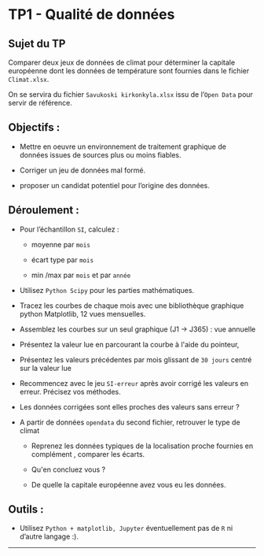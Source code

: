 # TP1 - Qualité de données

## Sujet du TP

Comparer deux jeux de données de climat pour déterminer la capitale européenne dont les données de température sont fournies dans le fichier `Climat.xlsx`.

On se servira du fichier `Savukoski kirkonkyla.xlsx` issu de l’`Open Data` pour servir de référence.

## Objectifs :

- Mettre en oeuvre un environnement de traitement graphique de données issues de sources plus ou moins fiables.

- Corriger un jeu de données mal formé.

- proposer un candidat potentiel pour l’origine des données.

## Déroulement :

- Pour l’échantillon `SI`, calculez :

    - moyenne par `mois`

    - écart type par `mois`

    - min /max par `mois` et par `année`

- Utilisez `Python Scipy` pour les parties mathématiques.

- Tracez les courbes de chaque mois avec une bibliothèque graphique python Matplotlib, 12 vues mensuelles.

- Assemblez les courbes sur un seul graphique (J1 -> J365) : vue annuelle

- Présentez la valeur lue en parcourant la courbe à l'aide du pointeur,

- Présentez les valeurs précédentes par mois glissant de `30 jours` centré sur la valeur lue

- Recommencez avec le jeu `SI-erreur` après avoir corrigé les valeurs en erreur. Précisez vos méthodes.

- Les données corrigées sont elles proches des valeurs sans erreur ?

- A partir de données `opendata` du second fichier, retrouver le type de climat
    
    - Reprenez les données typiques de la localisation proche fournies en complément , comparer les écarts. 
    
    - Qu'en concluez vous ?
    
    - De quelle la capitale européenne avez vous eu les données.


## Outils : 

- Utilisez `Python + matplotlib, Jupyter` éventuellement pas de `R` ni d’autre langage :). 

-----------------

